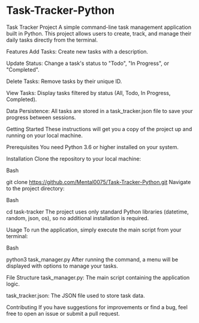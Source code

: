 # Task-Tracker-Python
Task Tracker Project
A simple command-line task management application built in Python. This project allows users to create, track, and manage their daily tasks directly from the terminal.

Features
Add Tasks: Create new tasks with a description.

Update Status: Change a task's status to "Todo", "In Progress", or "Completed".

Delete Tasks: Remove tasks by their unique ID.

View Tasks: Display tasks filtered by status (All, Todo, In Progress, Completed).

Data Persistence: All tasks are stored in a task_tracker.json file to save your progress between sessions.

Getting Started
These instructions will get you a copy of the project up and running on your local machine.

Prerequisites
You need Python 3.6 or higher installed on your system.

Installation
Clone the repository to your local machine:

Bash

git clone https://github.com/Mental0075/Task-Tracker-Python.git
Navigate to the project directory:

Bash

cd task-tracker
The project uses only standard Python libraries (datetime, random, json, os), so no additional installation is required.

Usage
To run the application, simply execute the main script from your terminal:

Bash

python3 task_manager.py
After running the command, a menu will be displayed with options to manage your tasks.

File Structure
task_manager.py: The main script containing the application logic.

task_tracker.json: The JSON file used to store task data.

Contributing
If you have suggestions for improvements or find a bug, feel free to open an issue or submit a pull request.